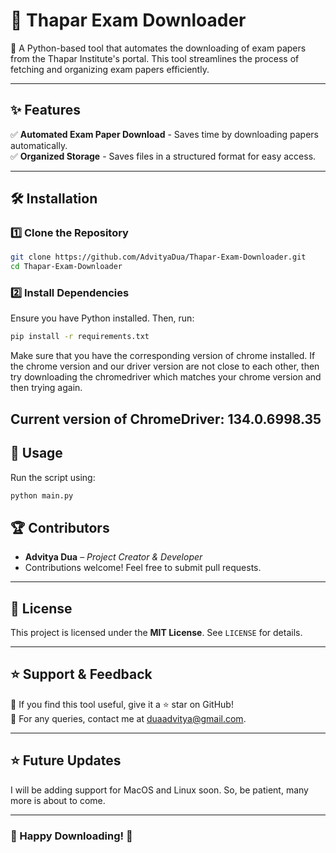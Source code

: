 # 📅 Thapar Exam Downloader

🚀 A Python-based tool that automates the downloading of exam papers from the Thapar Institute's portal. This tool streamlines the process of fetching and organizing exam papers efficiently.

---

## ✨ Features

✅ **Automated Exam Paper Download** - Saves time by downloading papers automatically.    
✅ **Organized Storage** - Saves files in a structured format for easy access.    

---

## 🛠️ Installation

### **1️⃣ Clone the Repository**
```bash
git clone https://github.com/AdvityaDua/Thapar-Exam-Downloader.git
cd Thapar-Exam-Downloader
```

### **2️⃣ Install Dependencies**
Ensure you have Python installed. Then, run:
```bash
pip install -r requirements.txt
```
Make sure that you have the corresponding version of chrome installed. If the chrome version and our driver version are not close to each other, then try downloading the chromedriver which matches your chrome version and then trying again. 

Current version of ChromeDriver: 134.0.6998.35
---

## 🚀 Usage

Run the script using:
```bash
python main.py
```


## 🏆 Contributors

- **Advitya Dua** – *Project Creator & Developer*  
- Contributions welcome! Feel free to submit pull requests.  

---

## 📝 License

This project is licensed under the **MIT License**. See `LICENSE` for details.

---

## ⭐ Support & Feedback

💬 If you find this tool useful, give it a ⭐ star on GitHub!  
📧 For any queries, contact me at [duaadvitya@gmail.com](mailto:your-email@example.com).  

---

## ⭐ Future Updates

I will be adding support for MacOS and Linux soon. So, be patient, many more is about to come.

---

### 🚀 Happy Downloading! 🎯
